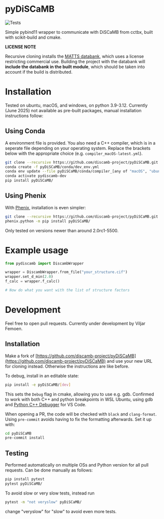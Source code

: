 # pyDiSCaMB

![Tests](https://github.com/discamb-project/pyDiSCaMB/actions/workflows/test.yaml/badge.svg?event=push&branch=main)

Simple pybind11 wrapper to communicate with DiSCaMB from cctbx, built with scikit-build and cmake.

**LICENSE NOTE**

Recursive cloning installs the [MATTS databank](https://www.github.com/discamb-project/MATTS), which uses a license restricting commercial use.
Building the project with the databank will **include the databank in the built module**, which should be taken into account if the build is distributed.

# Installation

Tested on ubuntu, macOS, and windows, on python 3.9-3.12.
Currently (June 2025) not available as pre-built packages, manual installation instructions follow:

## Using Conda
A environment file is provided. You also need a C++ compiler, which is in a seperate file depending on your operating system.
Replace the brackets below with the appropriate choice (e.g. `compiler_macOS-latest.yml`).
```bash
git clone --recursive https://github.com/discamb-project/pyDiSCaMB.git
conda create -f pyDiSCaMB/conda/dev_env.yml
conda env update --file pyDiSCaMB/conda/compiler_[any of "macOS", "ubuntu", "windows"]-latest.yml
conda activate pydiscamb-dev
pip install pyDiSCaMB/
```

## Using Phenix
With [Phenix](https://phenix-online.org/), installation is even simpler:
```bash
git clone --recursive https://github.com/discamb-project/pyDiSCaMB.git
phenix.python -m pip install pyDiSCaMB/
```
Only tested on versions newer than around 2.0rc1-5500.

# Example usage

```python
from pydiscamb import DiscambWrapper

wrapper = DiscambWrapper.from_file("your_structure.cif")
wrapper.set_d_min(2.0)
f_calc = wrapper.f_calc()

# Now do what you want with the list of structure factors
```

# Development

Feel free to open pull requests. Currently under development by Viljar Femoen.

## Installation

Make a fork of [https://github.com/discamb-project/pyDiSCaMB](https://github.com/discamb-project/pyDiSCaMB) and use your new URL for cloning instead.
Otherwise the instructions are like before.

To debug, install in an editable state:
```bash
pip install -e pyDiSCaMB/[dev]
```
This sets the `Debug` flag in cmake, allowing you to use e.g. gdb.
Confirmed to work with both C++ and python breakpoints in WSL Ubuntu, using gdb and [Python C++ Debugger](https://marketplace.visualstudio.com/items/?itemName=benjamin-simmonds.pythoncpp-debug) for VS Code.

When opening a PR, the code will be checked with `black` and `clang-format`. Using `pre-commit` avoids having to fix the formatting afterwards.
Set it up with:

```bash
cd pyDiSCaMB
pre-commit install
```

## Testing

Performed automatically on multiple OSs and Python version for all pull requests.
Can be done manually as follows:

```bash
pip install pytest
pytest pyDiSCaMB/
```

To avoid slow or very slow tests, instead run 
```bash
pytest -m "not veryslow" pyDiSCaMB/
```
change "veryslow" for "slow" to avoid even more tests.
